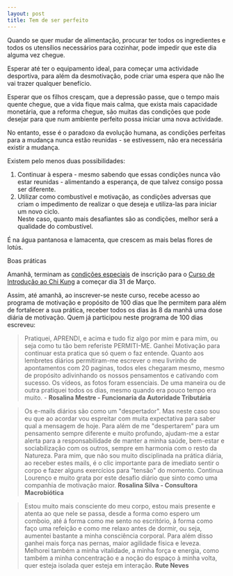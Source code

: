 ```yaml
---
layout: post
title: Tem de ser perfeito
---
```

Quando se quer mudar de alimentação, procurar ter todos os ingredientes e todos os utensílios necessários para cozinhar, pode impedir que este dia alguma vez chegue. 

Esperar até ter o equipamento ideal, para começar uma actividade desportiva, para além da desmotivação, pode criar uma espera que não lhe vai trazer qualquer benefício.

Esperar que os filhos cresçam, que a depressão passe, que o tempo mais quente chegue, que a vida fique mais calma, que exista mais capacidade monetária, que a reforma chegue, são muitas das condições que pode desejar para que num ambiente perfeito possa iniciar uma nova actividade. 

No entanto, esse é o paradoxo da evolução humana, as condições perfeitas para a mudança nunca estão reunidas - se estivessem, não era necessária existir a mudança. 

Existem pelo menos duas possibilidades: 

1. Continuar à espera - mesmo sabendo que essas condições nunca vão estar reunidas - alimentando a esperança, de que talvez consigo possa ser diferente. 
2. Utilizar como combustível e motivação, as condições adversas que criam o impedimento de realizar o que deseja e utiliza-las para iniciar um novo ciclo.    
Neste caso, quanto mais desafiantes são as condições, melhor será a qualidade do combustível.

É na água pantanosa e lamacenta, que crescem as mais belas flores de lotús.  

Boas práticas

Amanhã, terminam as [condições especiais](http://lourencoazevedo.com/zero.html#signup) de inscrição para o [Curso de Introdução ao Chi Kung](http://lourencoazevedo.com/zero.html) a começar dia 31 de Março.

Assim, até amanhã, ao inscrever-se neste curso, recebe acesso ao programa de motivação e propósito de 100 dias que lhe permitem para além de fortalecer a sua prática, receber todos os dias às 8 da manhã uma dose diária de motivação. 
Quem já participou neste programa de 100 dias escreveu:

>Pratiquei, APRENDI, e acima e tudo fiz algo por mim e para mim, ou seja como tu tão bem referiste PERMITI-ME.
Ganhei Motivação para continuar esta pratica que só quem o faz entende.
Quanto aos lembretes diários permitiram-me escrever o meu livrinho de apontamentos com 20 paginas, todos eles chegaram mesmo, mesmo de propósito adivinhando os nossos pensamentos e cativando com sucesso.
Os vídeos, as fotos foram essenciais.
De uma maneira ou de outra pratiquei todos os dias, mesmo quando era pouco tempo era muito. - **Rosalina Mestre - Funcionaria da Autoridade Tributária**

>Os e-mails diários são como um "despertador". Mas neste caso sou eu que ao acordar vou espreitar com muita expectativa para saber qual a mensagem de hoje.
Para além de me "despertarem" para um pensamento sempre diferente e muito profundo, ajudam-me a estar alerta para a responsabilidade de manter a minha saúde, bem-estar e sociabilização com os outros, sempre em harmonia com o resto da Natureza.
Para mim, que não sou muito disciplinada na prática diária, ao receber estes mails, é o clic importante para de imediato sentir o corpo e fazer alguns exercícios para "tensão" do momento.
Continua Lourenço e muito grata por este desafio diário que sinto como uma companhia de motivação maior. **Rosalina Silva - Consultora Macrobiótica**

>Estou muito mais consciente do meu corpo, estou mais presente e atenta ao que nele se passa, desde a forma como espero um comboio, até á forma como me sento no escritório, à forma como faço uma refeição e como me relaxo antes de dormir, ou seja, aumentei bastante a minha consciência corporal. Para além disso ganhei mais força nas pernas, maior agilidade física e leveza. Melhorei também a minha vitalidade, a minha força e energia, como também a minha concentração e a noção do espaço à minha volta, quer esteja isolada quer esteja em interação. **Rute Neves**


